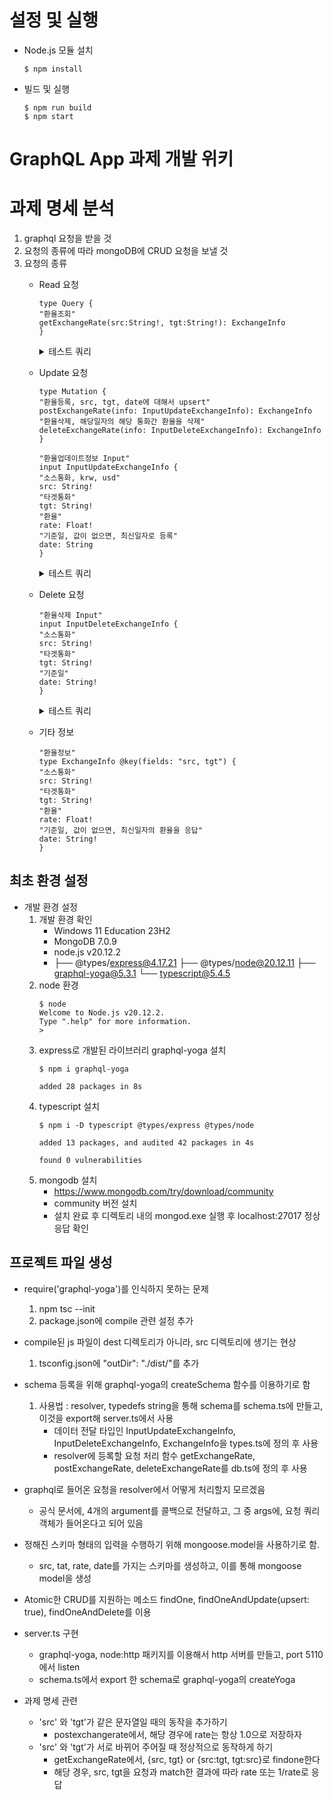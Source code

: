 
#   설정 및 실행
*   Node.js 모듈 설치
    ```
    $ npm install
    ```
*   빌드 및 실행
    ```
    $ npm run build
    $ npm start
    ```

#   GraphQL App 과제 개발 위키
#   과제 명세 분석
1.  graphql 요청을 받을 것
1.  요청의 종류에 따라 mongoDB에 CRUD 요청을 보낼 것
1.  요청의 종류
    *   Read 요청
        ```
        type Query {
        "환율조회"
        getExchangeRate(src:String!, tgt:String!): ExchangeInfo
        }
        ```
        <details>
        <summary>테스트 쿼리</summary>

        *   쿼리 1
            ```
            #get
            curl -XPOST "http://localhost:5110/graphql" --silent \
            -H  "accept: application/json" \
            -H  "Content-Type: application/json" \
            -d '
            { 
            "query": "query { getExchangeRate (src: \"krw\", tgt: \"usd\") { src tgt rate date } }"
            }
            ' | jq
            #result
            {
            "data": {
                "getExchangeRate": {
                "src": "krw",
                "tgt": "usd",
                "rate": 0.0007450954094671824,
                "date": "2022-11-28"
                }
            }
            }

            ```
        *   쿼리 2
            ```
            #get
            curl -XPOST "http://localhost:5110/graphql" --silent \
            -H  "accept: application/json" \
            -H  "Content-Type: application/json" \
            -d '
            { 
            "query": "query { getExchangeRate (src: \"usd\", tgt: \"krw\") { src tgt rate date } }"
            }
            ' | jq
            #result
            {
            "data": {
                "getExchangeRate": {
                "src": "usd",
                "tgt": "krw",
                "rate": 1342.11,
                "date": "2022-11-28"
                }
            }
            }
            ```
        *   쿼리 3
            ```
            #get
            curl -XPOST "http://localhost:5110/graphql" --silent \
            -H  "accept: application/json" \
            -H  "Content-Type: application/json" \
            -d '
            { 
            "query": "query { getExchangeRate (src: \"usd\", tgt: \"usd\") { src tgt rate date } }"
            }
            ' | jq
            #result
            {
            "data": {
                "getExchangeRate": {
                "src": "usd",
                "tgt": "usd",
                "rate": 1,
                "date": "2022-11-28"
                }
            }
            }
            ```
        *   쿼리 4
            ```
            #get
            curl -XPOST "http://localhost:5110/graphql" --silent \
            -H  "accept: application/json" \
            -H  "Content-Type: application/json" \
            -d '
            { 
            "query": "query { getExchangeRate (src: \"krw\", tgt: \"krw\") { src tgt rate date } }"
            }
            ' | jq
            #result
            {
            "data": {
                "getExchangeRate": {
                "src": "krw",
                "tgt": "krw",
                "rate": 1,
                "date": "2022-11-28"
                }
            }
            }

            ```
        </details>
        
    *   Update 요청
        ```
        type Mutation {
        "환율등록, src, tgt, date에 대해서 upsert"
        postExchangeRate(info: InputUpdateExchangeInfo): ExchangeInfo
        "환율삭제, 해당일자의 해당 통화간 환율을 삭제"
        deleteExchangeRate(info: InputDeleteExchangeInfo): ExchangeInfo
        }

        "환율업데이트정보 Input"
        input InputUpdateExchangeInfo {
        "소스통화, krw, usd"
        src: String!
        "타겟통화"
        tgt: String!
        "환율"
        rate: Float!
        "기준일, 값이 없으면, 최신일자로 등록"
        date: String
        }
        ```
        <details>
        <summary>테스트 쿼리</summary>

        *   쿼리 1
            ```
            #update
            curl -XPOST "http://localhost:5110/graphql" --silent \
            -H  "accept: application/json" \
            -H  "Content-Type: application/json" \
            -d '
            { 
            "query": "mutation { postExchangeRate (info: { src: \"usd\", tgt: \"krw\", rate: 1342.11, date:\"2022-11-28\" }) { src tgt rate date } }"
            }
            ' | jq
            #result
            {
            "data": {
                "postExchangeRate": {
                "src": "usd",
                "tgt": "krw",
                "rate": 1342.11,
                "date": "2022-11-28"
                }
            }
            }
            ```
        *   쿼리 2
            ```
            #update
            curl -XPOST "http://localhost:5110/graphql" --silent \
            -H  "accept: application/json" \
            -H  "Content-Type: application/json" \
            -d '
            { 
            "query": "mutation { postExchangeRate (info: { src: \"krw\", tgt: \"krw\", rate: 2.0, date:\"2022-11-28\" }) { src tgt rate date } }"
            }
            ' | jq

            #result
            {
            "data": {
                "postExchangeRate": {
                "src": "krw",
                "tgt": "krw",
                "rate": 1,
                "date": "2022-11-28"
                }
            }
            }
            ```
        </details>

    *   Delete 요청
        ```
        "환율삭제 Input"
        input InputDeleteExchangeInfo {
        "소스통화"
        src: String!
        "타겟통화"
        tgt: String!
        "기준일"
        date: String!
        }
        ```
        <details>
        <summary>테스트 쿼리</summary>

        *   쿼리 1
            ```
            #delete
            curl -XPOST "http://localhost:5110/graphql" --silent \
            -H  "accept: application/json" \
            -H  "Content-Type: application/json" \
            -d '
            { 
            "query": "mutation { deleteExchangeRate (info: { src: \"usd\", tgt: \"krw\", date:\"2022-11-28\" }) { src tgt rate date } }"
            }
            ' | jq
            #result
            {
            "data": {
                "deleteExchangeRate": {
                "src": "usd",
                "tgt": "krw",
                "rate": 1342.11,
                "date": "2022-11-28"
                }
            }
            }
            ```
        *   쿼리 2
            ```
            #delete
            curl -XPOST "http://localhost:5110/graphql" --silent \
            -H  "accept: application/json" \
            -H  "Content-Type: application/json" \
            -d '
            { 
            "query": "mutation { deleteExchangeRate (info: { src: \"krw\", tgt: \"krw\", date:\"2022-11-28\" }) { src tgt rate date } }"
            }
            ' | jq
            #result
            {
            "data": {
                "deleteExchangeRate": {
                "src": "krw",
                "tgt": "krw",
                "rate": 1,
                "date": "2022-11-28"
                }
            }
            }
            ```
        </details>
    *   기타 정보
        ```
        "환율정보"
        type ExchangeInfo @key(fields: "src, tgt") {
        "소스통화"
        src: String!
        "타겟통화"
        tgt: String!
        "환율"
        rate: Float!
        "기준일, 값이 없으면, 최신일자의 환율을 응답"
        date: String!
        }
        ```
##  최초 환경 설정

*   개발 환경 설정
    1.  개발 환경 확인
        *   Windows 11 Education 23H2
        *   MongoDB 7.0.9
        *   node.js v20.12.2
        *   ├── @types/express@4.17.21
            ├── @types/node@20.12.11
            ├── graphql-yoga@5.3.1
            └── typescript@5.4.5
    1.  node 환경
        ```
        $ node
        Welcome to Node.js v20.12.2.
        Type ".help" for more information.
        >
        ```
    1.  express로 개발된 라이브러리 graphql-yoga 설치
        ```
        $ npm i graphql-yoga

        added 28 packages in 8s
        ```
    1.  typescript 설치
        ```
        $ npm i -D typescript @types/express @types/node

        added 13 packages, and audited 42 packages in 4s

        found 0 vulnerabilities
        ```
    1.  mongodb 설치
        *   https://www.mongodb.com/try/download/community
        *   community 버전 설치
        *   설치 완료 후 디렉토리 내의 mongod.exe 실행 후 localhost:27017 정상 응답 확인

##  프로젝트 파일 생성
*   require('graphql-yoga')를 인식하지 못하는 문제
    1.  npm tsc --init
    1.  package.json에 compile 관련 설정 추가
*   compile된 js 파일이 dest 디렉토리가 아니라, src 디렉토리에 생기는 현상
    1.  tsconfig.json에 "outDir": "./dist/"를 추가
*   schema 등록을 위해 graphql-yoga의 createSchema 함수를 이용하기로 함
    1.  사용법 : resolver, typedefs string을 통해 schema를 schema.ts에 만들고, 이것을 export해 server.ts에서 사용
        *   데이터 전달 타입인 InputUpdateExchangeInfo, InputDeleteExchangeInfo, ExchangeInfo을 types.ts에 정의 후 사용
        *   resolver에 등록할 요청 처리 함수 getExchangeRate, postExchangeRate, deleteExchangeRate를 db.ts에 정의 후 사용
*   graphql로 들어온 요청을 resolver에서 어떻게 처리할지 모르겠음
    *   공식 문서에, 4개의 argument를 콜백으로 전달하고, 그 중 args에, 요청 쿼리 객체가 들어온다고 되어 있음

*   정해진 스키마 형태의 입력을 수행하기 위해 mongoose.model을 사용하기로 함.
    * src, tat, rate, date를 가지는 스키마를 생성하고, 이를 통해 mongoose model을 생성
*   Atomic한 CRUD를 지원하는 메소드 findOne, findOneAndUpdate(upsert: true), findOneAndDelete를 이용
*   server.ts 구현
    *   graphql-yoga, node:http 패키지를 이용해서 http 서버를 만들고, port 5110에서 listen
    *   schema.ts에서 export 한 schema로 graphql-yoga의 createYoga

*   과제 명세 관련 
    *   'src' 와 'tgt'가 같은 문자열일 때의 동작을 추가하기
        *   postexchangerate에서, 해당 경우에 rate는 항상 1.0으로 저장하자
    *   'src' 와 'tgt'가 서로 바뀌어 주어질 때 정상적으로 동작하게 하기
        *   getExchangeRate에서, {src, tgt} or {src:tgt, tgt:src}로 findone한다
        *   해당 경우, src, tgt을 요청과 match한 결과에 따라 rate 또는 1/rate로 응답